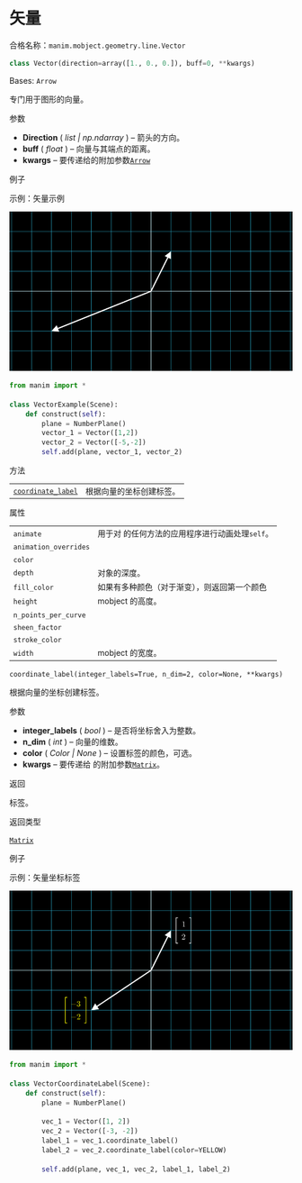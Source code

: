 # 矢量

合格名称：`manim.mobject.geometry.line.Vector`

```py
class Vector(direction=array([1., 0., 0.]), buff=0, **kwargs)
```

Bases: `Arrow`

专门用于图形的向量。

参数

- **Direction** ( _list_ _|_ _np.ndarray_ ) – 箭头的方向。
- **buff** ( _float_ ) – 向量与其端点的距离。
- **kwargs** – 要传递给的附加参数[`Arrow`]()

例子

示例：矢量示例

![VectorExample-1.png](../../static/VectorExample-1.png)


```py
from manim import *

class VectorExample(Scene):
    def construct(self):
        plane = NumberPlane()
        vector_1 = Vector([1,2])
        vector_2 = Vector([-5,-2])
        self.add(plane, vector_1, vector_2)
```


方法

|||
|-|-|
[`coordinate_label`]()|根据向量的坐标创建标签。


属性

|||
|-|-|
`animate`|用于对 的任何方法的应用程序进行动画处理`self`。
`animation_overrides`|
`color`|
`depth`|对象的深度。
`fill_color`|如果有多种颜色（对于渐变），则返回第一个颜色
`height`|mobject 的高度。
`n_points_per_curve`|
`sheen_factor`|
`stroke_color`|
`width`|mobject 的宽度。


`coordinate_label(integer_labels=True, n_dim=2, color=None, **kwargs)`

根据向量的坐标创建标签。

参数

- **integer_labels** ( _bool_ ) – 是否将坐标舍入为整数。
- **n_dim** ( _int_ ) – 向量的维数。
- **color** ( _Color_ _|_ _None_ ) – 设置标签的颜色，可选。
- **kwargs** – 要传递给 的附加参数[`Matrix`]()。

返回

标签。

返回类型

[`Matrix`]()

例子

示例：矢量坐标标签

![VectorCooperativeLabel-1.png](../../static/VectorCoordinateLabel-1.png)


```py
from manim import *

class VectorCoordinateLabel(Scene):
    def construct(self):
        plane = NumberPlane()

        vec_1 = Vector([1, 2])
        vec_2 = Vector([-3, -2])
        label_1 = vec_1.coordinate_label()
        label_2 = vec_2.coordinate_label(color=YELLOW)

        self.add(plane, vec_1, vec_2, label_1, label_2)
```

